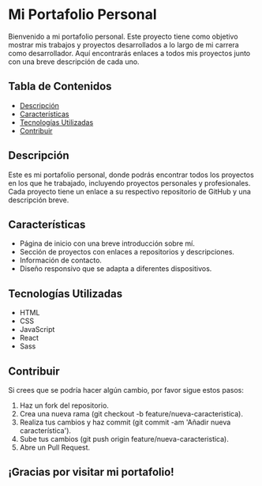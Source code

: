 # Mi Portafolio Personal

Bienvenido a mi portafolio personal. Este proyecto tiene como objetivo mostrar mis trabajos y proyectos desarrollados a lo largo de mi carrera como desarrollador. Aquí encontrarás enlaces a todos mis proyectos junto con una breve descripción de cada uno.

## Tabla de Contenidos

- [Descripción](#descripción)
- [Características](#características)
- [Tecnologías Utilizadas](#tecnologías-utilizadas)
- [Contribuir](#contribuir)


## Descripción

Este es mi portafolio personal, donde podrás encontrar todos los proyectos en los que he trabajado, incluyendo proyectos personales y profesionales. Cada proyecto tiene un enlace a su respectivo repositorio de GitHub y una descripción breve.

## Características

- Página de inicio con una breve introducción sobre mí.
- Sección de proyectos con enlaces a repositorios y descripciones.
- Información de contacto.
- Diseño responsivo que se adapta a diferentes dispositivos.

## Tecnologías Utilizadas

- HTML
- CSS
- JavaScript
- React
- Sass

## Contribuir

Si crees que se podría hacer algún cambio, por favor sigue estos pasos:

1. Haz un fork del repositorio.
2. Crea una nueva rama (git checkout -b feature/nueva-caracteristica).
3. Realiza tus cambios y haz commit (git commit -am 'Añadir nueva característica').
4. Sube tus cambios (git push origin feature/nueva-caracteristica).
5. Abre un Pull Request.


## ¡Gracias por visitar mi portafolio!